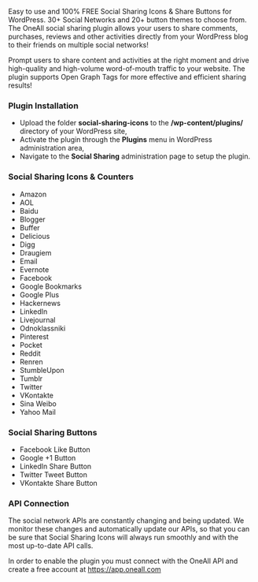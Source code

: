 Easy to use and 100% FREE Social Sharing Icons & Share Buttons for WordPress. 30+ Social Networks and 20+ button themes to choose from.
The OneAll social sharing plugin allows your users to share comments, purchases, reviews and other activities directly from your WordPress 
blog to their friends on multiple social networks!

Prompt users to share content and activities at the right moment and drive high-quality and high-volume word-of-mouth traffic to your website. 
The plugin supports Open Graph Tags for more effective and efficient sharing results!

### Plugin Installation

* Upload the folder **social-sharing-icons** to the **/wp-content/plugins/** directory of your WordPress site,
* Activate the plugin through the **Plugins** menu in WordPress administration area,
* Navigate to the **Social Sharing** administration page to setup the plugin.


### Social Sharing Icons & Counters

* Amazon
* AOL
* Baidu
* Blogger
* Buffer
* Delicious
* Digg
* Draugiem
* Email
* Evernote
* Facebook
* Google Bookmarks
* Google Plus
* Hackernews
* LinkedIn
* Livejournal
* Odnoklassniki
* Pinterest
* Pocket
* Reddit
* Renren
* StumbleUpon
* Tumblr
* Twitter
* VKontakte
* Sina Weibo
* Yahoo Mail


###  Social Sharing Buttons

* Facebook Like Button
* Google +1 Button
* LinkedIn Share Button
* Twitter Tweet Button
* VKontakte Share Button


### API Connection

The social network APIs are constantly changing and being updated. We monitor these changes and automatically update our APIs, 
so that you can be sure that Social Sharing Icons will always run smoothly and with the most up-to-date API calls.

In order to enable the plugin you must connect with the OneAll API and create a free account at https://app.oneall.com
